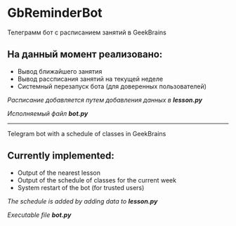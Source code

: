 # GbReminderBot

Телеграмм бот с расписанием занятий в GeekBrains

## На данный момент реализовано: 
* Вывод ближайшего занятия
* Вывод рассписания занятий на текущей неделе
* Системный перезапуск бота (для доверенных пользователей)

*Расписание добавляется путем добавления данных в **lesson.py***

*Исполняемый файл **bot.py***
______________________________

Telegram bot with a schedule of classes in GeekBrains

## Currently implemented: 
* Output of the nearest lesson
* Output of the schedule of classes for the current week
* System restart of the bot (for trusted users)

*The schedule is added by adding data to **lesson.py***

*Executable file **bot.py***
